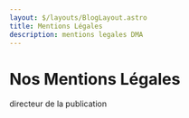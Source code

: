 ```yaml
---
layout: $/layouts/BlogLayout.astro
title: Mentions Légales
description: mentions legales DMA
---
```

# Nos Mentions Légales

directeur de la publication